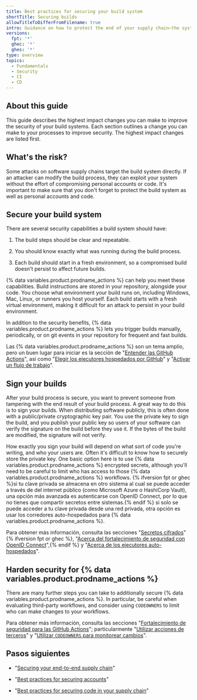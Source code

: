 ```yaml
---
title: Best practices for securing your build system
shortTitle: Securing builds
allowTitleToDifferFromFilename: true
intro: Guidance on how to protect the end of your supply chain—the systems you use to build and distribute artifacts.
versions:
  fpt: '*'
  ghec: '*'
  ghes: '*'
type: overview
topics:
  - Fundamentals
  - Security
  - CI
  - CD
---
```


## About this guide

This guide describes the highest impact changes you can make to improve the security of your build systems. Each section outlines a change you can make to your processes to improve security. The highest impact changes are listed first.

## What's the risk?

Some attacks on software supply chains target the build system directly. If an attacker can modify the build process, they can exploit your system without the effort of compromising personal accounts or code. It's important to make sure that you don't forget to protect the build system as well as personal accounts and code.

## Secure your build system

There are several security capabilities a build system should have:

1. The build steps should be clear and repeatable.

2. You should know exactly what was running during the build process.

3. Each build should start in a fresh environment, so a compromised build doesn't persist to affect future builds.

{% data variables.product.prodname_actions %} can help you meet these capabilities. Build instructions are stored in your repository, alongside your code. You choose what environment your build runs on, including Windows, Mac, Linux, or runners you host yourself. Each build starts with a fresh virtual environment, making it difficult for an attack to persist in your build environment.

In addition to the security benefits, {% data variables.product.prodname_actions %} lets you trigger builds manually, periodically, or on git events in your repository for frequent and fast builds.

Las {% data variables.product.prodname_actions %} son un tema amplio, pero un buen lugar para iniciar es la sección de "[Entender las GitHub Actions](/actions/learn-github-actions/understanding-github-actions)", así como "[Elegir los ejecutores hospedados por GitHub](/actions/using-workflows/workflow-syntax-for-github-actions#choosing-github-hosted-runners)" y "[Activar un flujo de trabajo](/actions/using-workflows/triggering-a-workflow)".

## Sign your builds

After your build process is secure, you want to prevent someone from tampering with the end result of your build process. A great way to do this is to sign your builds. When distributing software publicly, this is often done with a public/private cryptographic key pair. You use the private key to sign the build, and you publish your public key so users of your software can verify the signature on the build before they use it. If the bytes of the build are modified, the signature will not verify.

How exactly you sign your build will depend on what sort of code you're writing, and who your users are. Often it's difficult to know how to securely store the private key. One basic option here is to use {% data variables.product.prodname_actions %} encrypted secrets, although you'll need to be careful to limit who has access to those {% data variables.product.prodname_actions %} workflows. {% ifversion fpt or ghec %}si tu clave privada se almacena en otro sistema al cual se puede acceder a través de del internet público (como Microsoft Azure o HashiCorp Vault), una opción más avanzada es autenticarse con OpenID Connect, por lo que no tienes que compartir secretos entre sistemas.{% endif %} si solo se puede acceder a tu clave privada desde una red privada, otra opción es usar los corredores auto-hospedados para {% data variables.product.prodname_actions %}.

Para obtener más información, consulta las secciones "[Secretos cifrados](/actions/security-guides/encrypted-secrets)"{% ifversion fpt or ghec %}, "[Acerca del fortalecimiento de seguridad con OpenID Connect](/actions/deployment/security-hardening-your-deployments/about-security-hardening-with-openid-connect)",{% endif %} y "[Acerca de los ejecutores auto-hospedados](/actions/hosting-your-own-runners/about-self-hosted-runners)".

## Harden security for {% data variables.product.prodname_actions %}

There are many further steps you can take to additionally secure {% data variables.product.prodname_actions %}. In particular, be careful when evaluating third-party workflows, and consider using `CODEOWNERS` to limit who can make changes to your workflows.

Para obtener más información, consulta las secciones "[Fortalecimiento de seguridad para las GitHub Actions](/actions/security-guides/security-hardening-for-github-actions)"; particularmente "[Utilizar acciones de terceros](/actions/security-guides/security-hardening-for-github-actions#using-third-party-actions)" y "[Utilizar `CODEOWNERS` para monitorear cambios](/actions/security-guides/security-hardening-for-github-actions#using-codeowners-to-monitor-changes)".

## Pasos siguientes

- "[Securing your end-to-end supply chain](/code-security/supply-chain-security/end-to-end-supply-chain/end-to-end-supply-chain-overview)"

- "[Best practices for securing accounts](/code-security/supply-chain-security/end-to-end-supply-chain/securing-accounts)"

- "[Best practices for securing code in your supply chain](/code-security/supply-chain-security/end-to-end-supply-chain/securing-code)"
